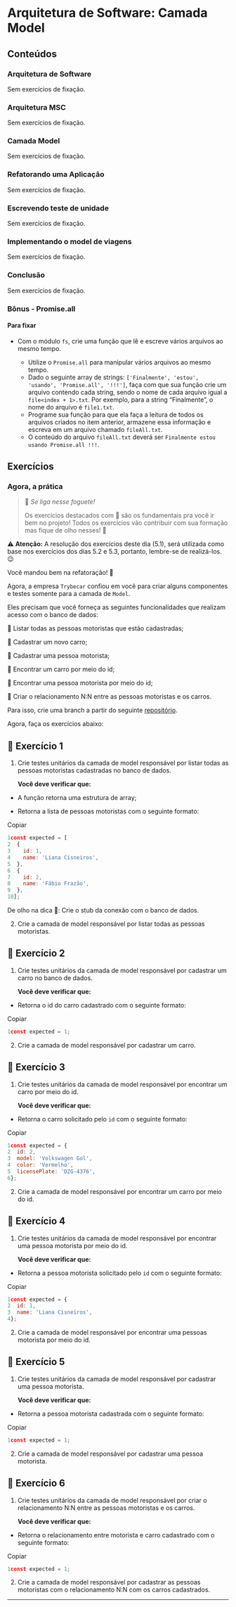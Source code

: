 # Arquitetura de Software: Camada Model

## Conteúdos

### Arquitetura de Software
Sem exercícios de fixação.

### Arquitetura MSC
Sem exercícios de fixação.

### Camada Model
Sem exercícios de fixação.

### Refatorando uma Aplicação
Sem exercícios de fixação.

### Escrevendo teste de unidade
Sem exercícios de fixação.

### Implementando o model de viagens
Sem exercícios de fixação.

### Conclusão
Sem exercícios de fixação.

### Bônus - Promise.all
#### Para fixar

-   Com o módulo  `fs`, crie uma função que lê e escreve vários arquivos ao mesmo tempo.
    
    -   Utilize o  `Promise.all`  para manipular vários arquivos ao mesmo tempo.
    -   Dado o seguinte array de strings:  `['Finalmente', 'estou', 'usando', 'Promise.all', '!!!']`, faça com que sua função crie um arquivo contendo cada string, sendo o nome de cada arquivo igual a  `file<index + 1>.txt`. Por exemplo, para a string “Finalmente”, o nome do arquivo é  `file1.txt`.
    -   Programe sua função para que ela faça a leitura de todos os arquivos criados no item anterior, armazene essa informação e escreva em um arquivo chamado  `fileAll.txt`.
    -   O conteúdo do arquivo  `fileAll.txt`  deverá ser  `Finalmente estou usando Promise.all !!!`.

## Exercícios

### Agora, a prática
> 🚀  _Se liga nesse foguete!_
> 
> Os exercícios destacados com 🚀 são os fundamentais pra você ir bem no projeto! Todos os exercícios vão contribuir com sua formação mas fique de olho nesses! 👀

⚠️  **Atenção:**  A resolução dos exercícios deste dia (5.1), será utilizada como base nos exercícios dos dias 5.2 e 5.3, portanto, lembre-se de realizá-los. 😉

Você mandou bem na refatoração! 🎉

Agora, a empresa  `Trybecar`  confiou em você para criar alguns componentes e testes somente para a camada de  `Model`.

Eles precisam que você forneça as seguintes funcionalidades que realizam acesso com o banco de dados:

🎯 Listar todas as pessoas motoristas que estão cadastradas;

🎯 Cadastrar um novo carro;

🎯 Cadastrar uma pessoa motorista;

🎯 Encontrar um carro por meio do id;

🎯 Encontrar uma pessoa motorista por meio do id;

🎯 Criar o relacionamento N:N entre as pessoas motoristas e os carros.

Para isso, crie uma branch a partir do seguinte  [repositório](https://github.com/tryber/msc-architecture-trybecar/tree/simple-application-model-course).

Agora, faça os exercícios abaixo:

## 🚀 Exercício 1

1.  Crie testes unitários da camada de model responsável por listar todas as pessoas motoristas cadastradas no banco de dados.
    
    **Você deve verificar que:**
    

-   A função retorna uma estrutura de array;
    
-   Retorna a lista de pessoas motoristas com o seguinte formato:
    

Copiar

```js
1const expected = [
2  {
3    id: 1,
4    name: 'Liana Cisneiros',
5  }, 
6  {
7    id: 2,
8    name: 'Fábio Frazão',
9  },
10];
```

De olho na dica 👀: Crie o stub da conexão com o banco de dados.

2.  Crie a camada de model responsável por listar todas as pessoas motoristas.

## 🚀 Exercício 2

1.  Crie testes unitários da camada de model responsável por cadastrar um carro no banco de dados.
    
    **Você deve verificar que:**
    

-   Retorna o id do carro cadastrado com o seguinte formato:
    

Copiar

```js
1const expected = 1;
```

2.  Crie a camada de model responsável por cadastrar um carro.

## 🚀 Exercício 3

1.  Crie testes unitários da camada de model responsável por encontrar um carro por meio do id.
    
    **Você deve verificar que:**
    

-   Retorna o carro solicitado pelo  `id`  com o seguinte formato:
    

Copiar

```js
1const expected = {
2  id: 2,
3  model: 'Volkswagen Gol',
4  color: 'Vermelho',
5  licensePlate: 'DZG-4376',
6};
```

2.  Crie a camada de model responsável por encontrar um carro por meio do id.

## 🚀 Exercício 4

1.  Crie testes unitários da camada de model responsável por encontrar uma pessoa motorista por meio do id.
    
    **Você deve verificar que:**
    

-   Retorna a pessoa motorista solicitado pelo  `id`  com o seguinte formato:
    

Copiar

```js
1const expected = {
2  id: 1,
3  name: 'Liana Cisneiros',
4};
```

2.  Crie a camada de model responsável por encontrar uma pessoas motorista por meio do id.

## 🚀 Exercício 5

1.  Crie testes unitários da camada de model responsável por cadastrar uma pessoa motorista.
    
    **Você deve verificar que:**
    

-   Retorna a pessoa motorista cadastrada com o seguinte formato:
    

Copiar

```js
1const expected = 1;
```

2.  Crie a camada de model responsável por cadastrar uma pessoa motorista.

## 🚀 Exercício 6

1.  Crie testes unitários da camada de model responsável por criar o relacionamento N:N entre as pessoas motoristas e os carros.
    
    **Você deve verificar que:**
    

-   Retorna o relacionamento entre motorista e carro cadastrado com o seguinte formato:
    

Copiar

```js
1const expected = 1;
```

2.  Crie a camada de model responsável por cadastrar as pessoas motoristas com o relacionamento N:N com os carros cadastrados.

---